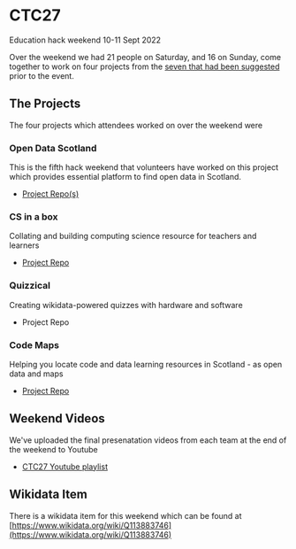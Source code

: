 # CTC27
Education hack weekend 10-11 Sept 2022

Over the weekend we had 21 people on Saturday, and 16 on Sunday, come together to work on four projects from the [seven that had been suggested](https://docs.google.com/document/d/1RIDa8fwadkfzrweHgobmgSLUO_fswNOmlXTMYlH64NY/edit#) prior to the event. 

## The Projects 
The four projects which attendees worked on over the weekend were 

### Open Data Scotland

This is the fifth hack weekend that volunteers have worked on this project which provides essential platform to find open data in Scotland. 

- [Project Repo(s)](https://github.com/opendatascotland)

### CS in a box

Collating and building computing science resource for teachers and learners

- [Project Repo](https://github.com/CompSciScotland)


### Quizzical 

Creating wikidata-powered quizzes with hardware and software

- Project Repo

### Code Maps

Helping you locate code and data learning resources in Scotland - as open data and maps

 - [Project Repo](https://github.com/CodeTheCity/CTC27_CodeMaps)

## Weekend Videos

We've uploaded the final presenatation videos from each team at the end of the weekend to Youtube

- [CTC27 Youtube playlist](https://youtube.com/playlist?list=PLJtlAfTHBTO16IZ4tg2zXpsvmGV1K-fVH)

## Wikidata Item

There is a wikidata item for this weekend which can be found at [https://www.wikidata.org/wiki/Q113883746](https://www.wikidata.org/wiki/Q113883746)
